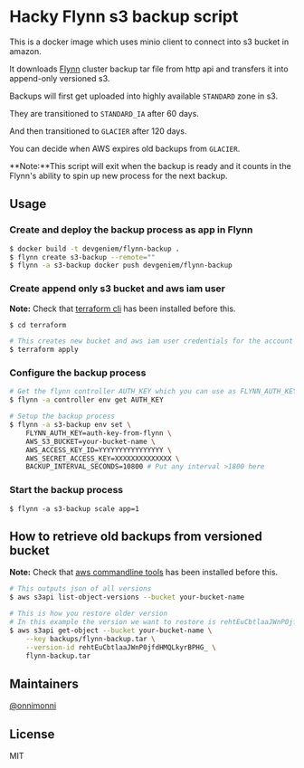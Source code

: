 # Hacky Flynn s3 backup script

This is a docker image which uses minio client to connect into s3 bucket in amazon.

It downloads [Flynn](https://flynn.io) cluster backup tar file from http api and transfers it into append-only versioned s3.

Backups will first get uploaded into highly available `STANDARD` zone in s3.

They are transitioned to `STANDARD_IA` after 60 days.

And then transitioned to `GLACIER` after 120 days.

You can decide when AWS expires old backups from `GLACIER`.

**Note:**This script will exit when the backup is ready and it counts in the Flynn's ability to spin up new process for the next backup.

## Usage

### Create and deploy the backup process as app in Flynn
```bash
$ docker build -t devgeniem/flynn-backup .
$ flynn create s3-backup --remote="" 
$ flynn -a s3-backup docker push devgeniem/flynn-backup
```

### Create append only s3 bucket and aws iam user
**Note:** Check that [terraform cli](https://www.terraform.io/) has been installed before this.

```bash
$ cd terraform

# This creates new bucket and aws iam user credentials for the account that you provide
$ terraform apply
```

### Configure the backup process
```bash
# Get the flynn controller AUTH_KEY which you can use as FLYNN_AUTH_KEY later
$ flynn -a controller env get AUTH_KEY

# Setup the backup process
$ flynn -a s3-backup env set \
	FLYNN_AUTH_KEY=auth-key-from-flynn \
	AWS_S3_BUCKET=your-bucket-name \
	AWS_ACCESS_KEY_ID=YYYYYYYYYYYYYYYY \
	AWS_SECRET_ACCESS_KEY=XXXXXXXXXXXXXX \
	BACKUP_INTERVAL_SECONDS=10800 # Put any interval >1800 here
```

### Start the backup process
```
$ flynn -a s3-backup scale app=1
```

## How to retrieve old backups from versioned bucket
**Note:** Check that [aws commandline tools](http://docs.aws.amazon.com/cli/latest/userguide/installing.html) has been installed before this.

```bash
# This outputs json of all versions
$ aws s3api list-object-versions --bucket your-bucket-name

# This is how you restore older version
# In this example the version we want to restore is rehtEuCbtlaaJWnP0jfdHMQLkyrBPHG_
$ aws s3api get-object --bucket your-bucket-name \
	--key backups/flynn-backup.tar \
	--version-id rehtEuCbtlaaJWnP0jfdHMQLkyrBPHG_ \
	flynn-backup.tar
```

## Maintainers
[@onnimonni](https://github.com/onnimonni)

## License
MIT